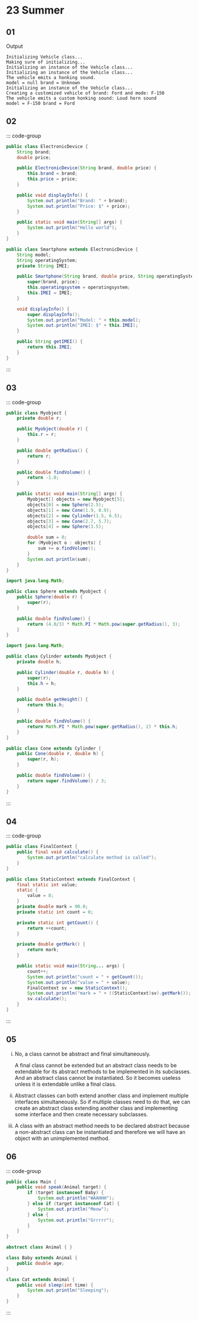 
<style scoped>
ol li {
    list-style-type: lower-roman;
}
</style>

# 23 Summer

## 01

Output
```
Initializing Vehicle class...
Making sure of initializing...
Initializing an instance of the Vehicle class...
Initializing an instance of the Vehicle class...
The vehicle emits a honking sound.
model = null brand = Unknown
Initializing an instance of the Vehicle class...
Creating a customized vehicle of brand: Ford and mode: F-150
The vehicle emits a custom honking sound: Loud horn sound
model = F-150 brand = Ford
```


## 02

::: code-group

```java [Electronicdevice.java]
public class ElectronicDevice {
    String brand;
    double price;

    public ElectronicDevice(String brand, double price) {
        this.brand = brand;
        this.price = price;
    }

    public void displayInfo() {
        System.out.println("Brand: " + brand);
        System.out.println("Price: $" + price);
    }

    public static void main(String[] args) {
        System.out.println("Hello world");
    }
}
```

```java [Smartphone.java]
public class Smartphone extends ElectronicDevice {
    String model;
    String operatingSystem;
    private String IMEI;

    public Smartphone(String brand, double price, String operatingSystem, String IMEI) {
        super(brand, price);
        this.operatingsystem = operatingsystem;
        this.IMEI = IMEI;
    }

    void displayInfo() {
        super.displayInfo();
        System.out.println("Model: " + this.model);
        System.out.println("IMEI: $" + this.IMEI);
    }

    public String getIMEI() {
        return this.IMEI;
    }
}
```

:::


## 03

::: code-group

```java [Myobject.java]
public class Myobject {
    private double r;

    public Myobject(double r) {
        this.r = r;
    }

    public double getRadius() {
        return r;
    }

    public double findVolume() {
        return -1.0;
    }

    public static void main(String[] args) {
        Myobject[] objects = new Myobject[5];
        objects[0] = new Sphere(2.5);
        objects[1] = new Cone(1.9, 8.9);
        objects[2] = new Cylinder(1.5, 6.5);
        objects[3] = new Cone(2.7, 5.7);
        objects[4] = new Sphere(3.5);

        double sum = 0;
        for (Myobject o : objects) {
            sum += o.findVolume();
        }
        System.out.println(sum);
    }
}
```

```java [Sphere.java]
import java.lang.Math;

public class Sphere extends Myobject {
    public Sphere(double r) {
        super(r);
    }

    public double findVolume() {
        return (4.0/3) * Math.PI * Math.pow(super.getRadius(), 3);
    }
}
```

```java [Cylinder.java]
import java.lang.Math;

public class Cylinder extends Myobject {
    private double h;

    public Cylinder(double r, double h) {
        super(r);
        this.h = h;
    }

    public double getHeight() {
        return this.h;
    }

    public double findVolume() {
        return Math.PI * Math.pow(super.getRadius(), 2) * this.h;
    }
}
```

```java [Cone.java]
public class Cone extends Cylinder {
    public Cone(double r, double h) {
        super(r, h);
    }

    public double findVolume() {
        return super.findVolume() / 3;
    }
}
```

:::


## 04

::: code-group

```java [FinalContext.java]
public class FinalContext {
    public final void calculate() {
        System.out.println("calculate method is called");
    }
}
```

```java [StaticContext.java]
public class StaticContext extends FinalContext {
    final static int value;
    static {
        value = 8;
    }
    private double mark = 90.0;
    private static int count = 0;

    private static int getCount() {
        return ++count;
    }

    private double getMark() {
        return mark;
    }

    public static void main(String... args) {
        count++;
        System.out.println("count = " + getCount());
        System.out.println("value = " + value);
        FinalContext sv = new StaticContext();
        System.out.println("mark = " + ((StaticContext)sv).getMark());
        sv.calculate();
    }
}
```

:::


## 05

1. No, a class cannot be abstract and final simultaneously.

   A final class cannot be extended but an abstract class needs to be
   extendable for its abstract methods to be implemented in its subclasses.
   And an abstract class cannot be instantiated. So it becomes useless unless
   it is extendable unlike a final class.
   
2. Abstract classes can both extend another class and implement multiple
   interfaces simultaneously. So if multiple classes need to do that, we can
   create an abstract class extending another class and implementing some interface
   and then create necessary subclasses.
   
3. A class with an abstract method needs to be declared abstract because
   a non-abstract class can be instantiated and therefore we will have
   an object with an unimplemented method.
   

## 06

::: code-group

```java [Main.java]
public class Main {
    public void speak(Animal target) {
        if (target instanceof Baby) {
            System.out.println("WAAHHH");
        } else if (target instanceof Cat) {
            System.out.println("Meow");
        } else {
            System.out.println("Grrrrr");
        }
    }
}
```

```java [Animal.java]
abstract class Animal { }
```

```java [Baby.java]
class Baby extends Animal {
    public double age;
}
```

```java [Cat.java]
class Cat extends Animal {
    public void sleep(int time) {
        System.out.println("Sleeping");
    }
}
```

:::

